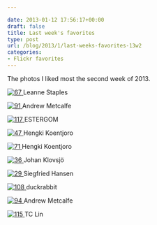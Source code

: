 ```yaml
---

date: 2013-01-12 17:56:17+00:00
draft: false
title: Last week's favorites
type: post
url: /blog/2013/1/last-weeks-favorites-13w2
categories:
- Flickr favorites
---
```


The photos I liked most the second week of 2013.

[![67](http://farm9.staticflickr.com/8326/8365178609_7abecbbdd5_b.jpg)
](http://www.flickr.com/photos/85106813@N00/8365178609)
Leanne Staples





[![91](http://farm8.staticflickr.com/7119/7455818526_c6d4f3d871_b.jpg)
](http://www.flickr.com/photos/66359397@N02/7455818526)
Andrew Metcalfe





[![117](http://farm9.staticflickr.com/8180/8054516560_b22d3bc5ec_b.jpg)
](http://www.flickr.com/photos/33604401@N03/8054516560)
ESTERGOM





[![47](http://farm9.staticflickr.com/8045/8360625041_beafd24a43_b.jpg)
](http://www.flickr.com/photos/21290636@N06/8360625041)
Hengki Koentjoro





[![71](http://farm9.staticflickr.com/8336/8367099530_4f550472d7_b.jpg)
](http://www.flickr.com/photos/21290636@N06/8367099530)
Hengki Koentjoro





[![36](http://farm9.staticflickr.com/8330/8357821491_22db80d4d3_b.jpg)
](http://www.flickr.com/photos/7983463@N08/8357821491)
Johan Klovsjö





[![29](http://farm9.staticflickr.com/8509/8357437262_771e618536_b.jpg)
](http://www.flickr.com/photos/88859707@N00/8357437262)
Siegfried Hansen





[![108](http://farm7.staticflickr.com/6052/6210737942_1f8a179a7b_b.jpg)
](http://www.flickr.com/photos/55089682@N08/6210737942)
duckrabbit





[![94](http://farm9.staticflickr.com/8075/8346629484_1bbe2e0694_b.jpg)
](http://www.flickr.com/photos/66359397@N02/8346629484)
Andrew Metcalfe





[![115](http://farm5.staticflickr.com/4050/4656773548_0b6bae4be3_b.jpg)
](http://www.flickr.com/photos/30413153@N00/4656773548)
TC Lin
